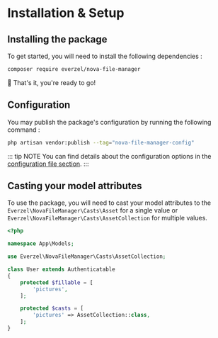 # Installation & Setup

## Installing the package
To get started, you will need to install the following dependencies :

```bash
composer require everzel/nova-file-manager
```

🎉 That's it, you're ready to go!

## Configuration
You may publish the package's configuration by running the following command :

```bash
php artisan vendor:publish --tag="nova-file-manager-config"
```

::: tip NOTE
You can find details about the configuration options in the [configuration file section](/configuration).
:::

## Casting your model attributes
To use the package, you will need to cast your model attributes to the `Everzel\NovaFileManager\Casts\Asset` for a single value or `Everzel\NovaFileManager\Casts\AssetCollection` for multiple values.

```php
<?php

namespace App\Models;

use Everzel\NovaFileManager\Casts\AssetCollection;

class User extends Authenticatable
{
    protected $fillable = [
        'pictures',
    ];

    protected $casts = [
        'pictures' => AssetCollection::class,
    ];
}
```
